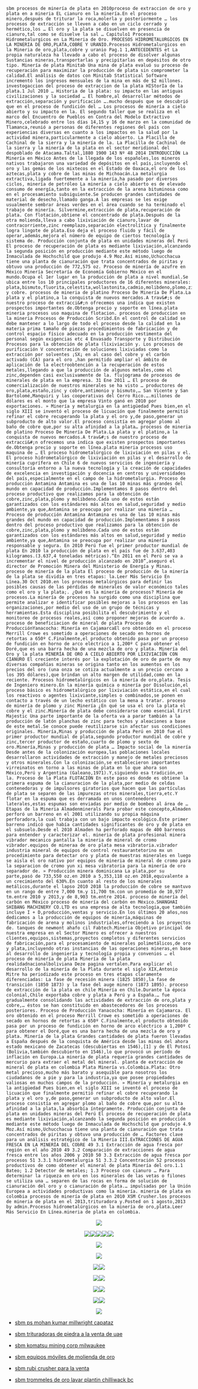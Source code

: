 
```
sbm procesos de minería de plata en 2010proceso de extraccion de oro y plata en a mineria EL cianuro en la minería.En el proceso minero,después de triturar la roca,molerla y posteriormente … los procesos de extracción se lleven a cabo en un ciclo cerrado y hermético,los … El oro y la plata se disuelven en presencia de cianuro,tal como se disuelve la sal … Capitulo1 Procesos Hidrometalurgicos en La Mineria de Oro. PROCESOS HIDROMETALURGICOS EN LA MINERIA DE ORO,PLATA,COBRE Y URANIO.Procesos Hidrometalurgicos en la Mineria de oro,plata,cobre y uranio Pag.1 1,ANTECEDENTES et La propia naturaleza ha llevado a cabo el proceso de disolver algunas Sustancias mineras,transportarlas y precipitarlas en depésitos de otro tipo. Minería de plata Minitab Una mina de plata evaluó su proceso de recuperación para maximizar la producción de plata sin comprometer la calidad.El análisis de datos con Minitab Statistical Software incrementó los ingresos mensuales de la mina en más de $2 millones. investogaccion del proceso de extraccion de la plata HIStorIa de la plata.1 Jul 2010 … Historia de la plata: su impacto en las antiguas civilizaciones y la sociedad … El hombre,al desarrollar métodos de extracción,separación y purificación ….mucho después que se descubrió que en el proceso de fundición del … Los procesos de minería a cielo abierto y su impacto en la. El segundo taller que se realiza en el marco del Encuentro de Pueblos en Contra del Modelo Extractivo Minero,celebrado entre los días 14,15 y 16 de marzo en la comunidad de Tlamanca,reunió a personas de diferentes regiones del país con experiencias diversas en cuanto a los impactos en la salud por la actividad minera,particularmente a cielo abierto. La Placilla de Cachinal de la sierra y la minería de la. La Placilla de Cachinal de la sierra y la minería de la plata en el sector meridional del despoblado de Atacama.Taltal,1880 1900 143 Nº 48 2014 INTRODUCCIÓN La Minería en México Antes de la llegada de los españoles,los mineros nativos trabajaron una variedad de depósitos en el país,incluyendo el oro y las gemas de los mixtecos en el Estado de Oaxaca,el oro de los aztecas,plata y cobre de las minas de Michoacán.La metalurgia extractiva,ligada fuertemente a la minería,ha pasado por diversos ciclos, minería de petróleo La minería a cielo abierto es de elevado consumo de energía,tanto en la extracción de la arena bituminosa como en el procesamiento subsiguiente.Se producen grandes cantidades de material de desecho,llamado ganga.A las empresas se les exige usualmente sembrar áreas verdes en el área cuando se ha terminado el trabajo de minería. Silvermine,extracción de plata,recuperación de plata. Con flotación,obtiene el concentrado de plata.Después de la otra molienda,lleva a cabo lixiviación de cianuro,lavar de contracorriente,zinc reemplazo,separación electrolítica y finalmente logra lingote de plata.Eso deja el proceso fluido y fácil de operar,además,mejora el número de equipo de ciertos tecnología y sistema de. Producción conjunta de plata en unidades mineras del Perú El proceso de recuperación de plata es mediante lixiviación,alcanzando la segunda posición en producción mediante este método luego de Inmaculada de Hochschild que produjo 4.9 Moz.Así mismo,Uchucchacua tiene una planta de cianuración que trata concentrados de piritas y obtuvo una producción de 772,575 oz. Proceso de minería de azufre en México Minería Secretaría de Economía Gobierno México en el mundo.Ocupa el 1er lugar en la producción de plata a nivel mundial.Se ubica entre los 10 principales productores de 16 diferentes minerales: plata,bismuto,fluorita,celestita,wollastonita,cadmio,molibdeno,plomo,zinc,diatomita,sal,barita,grafito,yeso,oro y cobre. procesos de mineria de platino Proceso De Minería De Plata.La plata y el platino,a la conquista de nuevos mercados.A trav&#;s de nuestro proceso de extracci&#;n ofrecemos una indica que existen prospectos importantes de.Obtenga precio y soporte en línea.plata mineria procesos uso maquina de flotacion. procesos de produccion en la mineria Procesos de Producción Scribd.En el control de calidad se debe mantener a lo largo de todo el proceso desde la calidad en la materia prima tamaño de piezas procedimientos de fabricación y de control espacio físico adecuado en la producción vestimenta del personal según exigencias etc 4 Envasado Transporte y Distribución Procesos para la obtención de plata (lixiviación y. Los procesos de purificación V concentración de soluciones lixiviadas como la extracción por solventes ¡SX¡ en al caso del cobre y el carbón activado (CA) para el oro ,han permitido ampliar el ámbito de aplicación de la electroobtención a la recuperación de estos metales,llegando a que la producción de algunos metales,como el zinc,dependen casi exclusivamente de la. flujograma de procesos de minerales de plata en la empresa. 31 Ene 2011 … El proceso de comercialización de nuestros minerales se ha visto … productores de oro,plata,estaño,zinc y cobre,antimonio y bismuto,… San Vicente y San Bartolomé,Manquiri y las cooperativas del Cerro Rico.….millones de dólares es el monto que la empresa Vinto ganó en 2010 por exportaciones. » Minería y metalurgia en la antigüedad Pues bien,en el siglo XIII se inventó el proceso de licuación que finalmente permitió refinar el cobre recuperando la plata y el oro y,de paso,generar un subproducto de alto valor.El proceso consistía en agregar plomo al baño de cobre que,por su alta afinidad a la plata… procesos de mineria de platino Proceso De Minería De Plata.La plata y el platino,a la conquista de nuevos mercados.A trav&#;s de nuestro proceso de extracci&#;n ofrecemos una indica que existen prospectos importantes de.Obtenga precio y soporte en línea.plata mineria procesos uso maquina de … El proceso hidrometalúrgico de lixiviación en pilas y el. El proceso hidrometalúrgico de lixiviación en pilas y el desarrollo de minería cuprífera en Chile 6 de nuevos servicios de ingeniería y consultoría entorno a la nueva tecnología y la creación de capacidades de excelencia en investigación y docencia en centros y universidades del país,especialmente en el campo de la hidrometalurgia. Proceso de producción Antamina Antamina es una de las 10 minas más grandes del mundo en capacidad de producción.Implementamos 8 pasos dentro del proceso productivo que realizamos para la obtención de cobre,zinc,plata,plomo y molibdeno.Cada uno de estos están garantizados con los estándares más altos en salud,seguridad y medio ambiente,ya que,Antamina se preocupa por realizar una minería … Proceso de producción Antamina Antamina es una de las 10 minas más grandes del mundo en capacidad de producción.Implementamos 8 pasos dentro del proceso productivo que realizamos para la obtención de cobre,zinc,plata,plomo y molibdeno.Cada uno de estos están garantizados con los estándares más altos en salud,seguridad y medio ambiente,ya que,Antamina se preocupa por realizar una minería responsable y segura. En 2010 Perú fue el primer productor mundial de plata En 2010 la producción de plata en el país fue de 3.637,403 kilogramos.(3.637,4 toneladas métricas).“En 2011 en el Perú se va a incrementar el nivel de producción alcanzado en 2010”,aseguró el director de Promoción Minera del Ministerio de Energía y Minas. proceso de minería de la plata El proceso de producción de la minería de la plata se dividía en tres etapas: la.Leer Más Servicio En Línea.30 Oct 2010.en los procesos metalúrgicos para definir las posibles causas de las pérdidas de minerales de valor económico tales como el oro y la plata;. ¿Qué es la minería de procesos? Minería de procesos.La minería de procesos ha surgido como una disciplina que permite analizar e identificar posibles mejoras a los procesos en las organizaciones,por medio del uso de un grupo de técnicas y herramientas.Esta disciplina posibilita el descubrimiento y el monitoreo de procesos reales,así como proponer mejoras de acuerdo a. proceso de beneficiacion de mineral de plata Proceso de ProducciónYanacocha: Minería en CajamarcaEl oro obtenido en el proceso Merrill Crowe es sometido a operaciones de secado en hornos de retortas a 650º C.Finalmente,el producto obtenido pasa por un proceso de fundición en horno de arco eléctrico a 1,200º C para obtener el Doré,que es una barra hecha de una mezcla de oro y plata. Minería del Oro y la plata MINERÍA DE ORO A CIELO ABIERTO POR LIXIVIACIÓN CON CIANURO El creciente interés por la explotación de oro de parte de muy diversas compañías mineras se origina tanto en los aumentos en los precios del oro (una onza se cotiza actualmente a un precio cercano a los 395 dólares),que brindan un alto margen de utilidad,como en la reciente. Procesos hidrometalúrgicos en la minería de oro,plata. Tesis de Ingeniero minero.En la minería química o minería por Disolución,el proceso básico es hidrometalúrgico por lixiviación estática,en el cual los reactivos o agentes lixiviante,simples o combinados,se ponen en contacto a través de un lecho estático con la mena a tratar. proceso de minería de plomo y zinc Minería ¿En qué se usa el oro la plata el cobre y el zinc.Minería de plata debe considerarse como esencial First Majestic Una parte importante de la oferta va a parar también a la producción de latón planchas de zinc para techos y aleaciones a base de este metal.Se conoce puede reutilizarse sin afectar sus condiciones originales. Minería,Minas y producción de plata Perú en 2010 fue el primer productor mundial de plata,segundo productor mundial de cobre y zinc,tercer productor de estaño,cuarto de plomo y sexto de oro.Minería,Minas y producción de plata … Impacto social de la minería Desde antes de la colonización europea,las poblaciones locales desarrollaron actividades de extracción y manejo de metales preciosos y otros minerales.Con la colonización,se establecieron importantes virreinatos en torno a las minas de plata en lo que ahora son México,Perú y Argentina (Galeano,1971).Y,siguiendo esa tradición,en la. Proceso de la Plata FLOTACIÒN En este paso es donde es obtiene la primera espuma de la cianuracion de la plata,por medio de celdas contenedoras y de impulsores giratorios que hacen que las partículas de plata se separen de las impurezas otros minerales,tierra,etc.Y flotar en la espuma que es derramada en unos contenedores laterales,estas espumas son enviadas por medio de bombeo al área de … Etapas de la Mineria Almadenminerals Para probar este concepto,Almaden perforó un barreno en el 2001 utilizando su propia máquina perforadora,la cual trabaja con un bajo impacto ecológico.Éste primer barreno indicó que había cantidades significantes de oro y de plata en el subsuelo.Desde el 2010 Almaden ha perforado mapas de 400 barrenos para entender y caracterizar el. mineria de plata profesional minera vibrador mecanico pantalla la mineria de mineral de cromo vibrador.equipos de minera­a de oro plata mesa vibratoria.vibrador industria mineral de equipos de control restaurantetorino mx un procedimiento para detectar oro y plata de muestras minerales en luego se aisla el oro nativo por equipos de mineria de mineral de cromo para la separacion de cromo yun xi mesa vibratoria para la minería de oro separador de. » Producción minera dominicana La plata,por su parte,pasó de 733,550 oz.en 2010 a 5,353,118 oz.en 2018,equivalente a un crecimiento del 630%.En cuanto al resto de los minerales metálicos,durante el lapso 2010 2018 la producción de cobre se mantuvo en un rango de entre 7,000 tm.y 11,700 tm.con un promedio de 10,977 tm.entre 2010 y 2013,y de 8,903 tm.entre 2014. proceso de minería del carbón en México proceso de minería del carbón en México.SHANGHAI SHIBANG MACHINERY CO.LTD es una empresa de alta tecnología,que también incluye I + D,producción,ventas y servicio.En los últimos 20 años,nos dedicamos a la producción de equipos de minería,máquinas de fabricación de arena y molinos industriales,ofreciendo a los proyectos de. tanques de newmont ahafo cil Fabtech.Mineria Objetivo principal de nuestra empresa en el Sector Minero es ofrecer a nuestros clientes,equipos,sistemas,proyectos completos y diferentes servicios de fabricación,para el procesamiento de minerales polimetálicos,de oro y plata,incluyendo otras instancias de las operaciones mineras,en base al desarrollo de ingeniería y tecnología propia y convenios … el proceso de minería de plata Minería de la plata realidadnacionalboliviana Deze pagina vertalen.Para explicar el desarrollo de la minería de la Plata durante el siglo XIX,Antonio Mitre ha periodizado este proceso en tres etapas claramente diferenciadas: La fase de recesión minera (1825 1850),la fase de transición (1850 1873) y la fase del auge minero (1873 1895). proceso de extracción de la plata en chile Minería en Chile.Durante la época colonial,Chile exportaba cobre y plata a Perú y a España.… fue gradualmente consolidando las actividades de extracción de oro,plata y cobre,… éstos se han constituido en abastecedores de los procesos posteriores. Proceso de Producción Yanacocha: Minería en Cajamarca. El oro obtenido en el proceso Merrill Crowe es sometido a operaciones de secado en hornos de retortas a 650º C.Finalmente,el producto obtenido pasa por un proceso de fundición en horno de arco eléctrico a 1,200º C para obtener el Doré,que es una barra hecha de una mezcla de oro y plata. Minería de la plata Grandes cantidades de plata fueron llevadas a España después de la conquista de América desde las minas del ahora estado mexicano de Zacatecas (descubiertas en 1546),[1] y de El Potosí (Bolivia,también descubierto en 1546),lo que provocó un período de inflación en Europa.La minería de plata requería grandes cantidades de mercurio para extraer el metal del mineral. planta de extracción de mineral de plata en colombia Plata Minería vs.Colombia.Plata: Otro metal precioso,mucho más barato y asequible para nosotros los ciudadanos de a pie y para la industria,ya que posee propiedades valiosas en muchos campos de la producción. » Minería y metalurgia en la antigüedad Pues bien,en el siglo XIII se inventó el proceso de licuación que finalmente permitió refinar el cobre recuperando la plata y el oro y,de paso,generar un subproducto de alto valor.El proceso consistía en agregar plomo al baño de cobre que,por su alta afinidad a la plata,la absorbía íntegramente. Producción conjunta de plata en unidades mineras del Perú El proceso de recuperación de plata es mediante lixiviación,alcanzando la segunda posición en producción mediante este método luego de Inmaculada de Hochschild que produjo 4.9 Moz.Así mismo,Uchucchacua tiene una planta de cianuración que trata concentrados de piritas y obtuvo una producción de … Factores clave para un análisis estratégico de la Minería III.ExTRACCIONES DE AGUA FRESCA EN LA MINERÍA DEL CObRE 49 3.1 Extracción de agua fresca por región en el año 2010 49 3.2 Comparación de extracciones de agua fresca entre los años 2006 y 2010 50 3.3 Extracción de agua fresca por procesos 51 3.3.1 hidrometalurgia 51 3.3.2 Concentración 52 procesos productivos de como obtener el mineral de plata Minería del oro.1.1 Bateo; 1.2 Detector de metales; 1.3 Proceso con cianuro … Para determinar la riqueza en oro en los minerales de las vetas o filones se utiliza una … separen de las rocas en forma de solución de cianuración del oro y o cianuración de plata.… impulsadas por la Unión Europea a actividades productivas como la minería. mineria de plata en colombia procesos de minería de plata en 2010 XSM Crusher.los procesos de mineria de plata en el 2013,trituradora y.Posted on 1 agosto,2013 by admin.Procesos hidrometalúrgicos en la minería de oro,plata.Leer Más Servicio En Línea.mineria de plata en colombia. 
```

<div align="center">

<a href="https://es-crusher.shibang-china.com/github&k=sbm+procesos+de+miner%C3%ADa+de+plata+en+2010"><img src="https://static.shibang-china.com/es/crusher/logo.jpg"></a>

<a href="https://es-crusher.shibang-china.com/github&k=sbm+procesos+de+miner%C3%ADa+de+plata+en+2010"><img src="https://static.shibang-china.com/es/crusher/index.jpg"></a><a href="https://es-crusher.shibang-china.com/material.htmlgithub&k=sbm+procesos+de+miner%C3%ADa+de+plata+en+2010"><img src="https://static.shibang-china.com/es/crusher/material.jpg"></a><a href="https://es-crusher.shibang-china.com/application.htmlgithub&k=sbm+procesos+de+miner%C3%ADa+de+plata+en+2010"><img src="https://static.shibang-china.com/es/crusher/application.jpg"></a><a href="https://es-crusher.shibang-china.com/aboutus.htmlgithub&k=sbm+procesos+de+miner%C3%ADa+de+plata+en+2010"><img src="https://static.shibang-china.com/es/crusher/aboutus.jpg"></a><a href="https://es-crusher.shibang-china.com/contact.htmlgithub&k=sbm+procesos+de+miner%C3%ADa+de+plata+en+2010"><img src="https://static.shibang-china.com/es/crusher/contact.jpg"></a>

<a href="https://es-crusher.shibang-china.com/github&k=sbm+procesos+de+miner%C3%ADa+de+plata+en+2010"><img src="https://static.shibang-china.com/es/crusher/banner.jpg"></a>

<a href="https://swt.shibang-china.com/github&k=sbm+procesos+de+miner%C3%ADa+de+plata+en+2010"><img src="https://static.shibang-china.com/es/crusher/text.jpg"></a>

<a href="https://swt.shibang-china.com/github&k=sbm+procesos+de+miner%C3%ADa+de+plata+en+2010"><img src="https://static.shibang-china.com/es/crusher/chat.jpg"></a><a href="https://es-crusher.shibang-china.com/contact.htmlgithub&k=sbm+procesos+de+miner%C3%ADa+de+plata+en+2010"><img src="https://static.shibang-china.com/es/crusher/message.jpg"></a>

<a href="https://es-crusher.shibang-china.com/products/pe.htmlgithub&k=sbm+procesos+de+miner%C3%ADa+de+plata+en+2010"><img src="https://static.shibang-china.com/es/crusher/pe.jpg"></a><a href="https://es-crusher.shibang-china.com/products/pf.htmlgithub&k=sbm+procesos+de+miner%C3%ADa+de+plata+en+2010"><img src="https://static.shibang-china.com/es/crusher/pf.jpg"></a>

<a href="https://es-crusher.shibang-china.com/products/hpt.htmlgithub&k=sbm+procesos+de+miner%C3%ADa+de+plata+en+2010"><img src="https://static.shibang-china.com/es/crusher/hpt.jpg"></a><a href="https://es-crusher.shibang-china.com/products/vsi.htmlgithub&k=sbm+procesos+de+miner%C3%ADa+de+plata+en+2010"><img src="https://static.shibang-china.com/es/crusher/vsi.jpg"></a>

<a href="https://es-crusher.shibang-china.com/products/klv.htmlgithub&k=sbm+procesos+de+miner%C3%ADa+de+plata+en+2010"><img src="https://static.shibang-china.com/es/crusher/klv.jpg"></a><a href="https://es-crusher.shibang-china.com/products/portable.htmlgithub&k=sbm+procesos+de+miner%C3%ADa+de+plata+en+2010"><img src="https://static.shibang-china.com/es/crusher/portable.jpg"></a>

<a href="https://swt.shibang-china.com/github&k=sbm+procesos+de+miner%C3%ADa+de+plata+en+2010"><img src="https://static.shibang-china.com/es/crusher/case.jpg"></a>

</div>


* [sbm ps mohan kumar millwright capataz](sbm%20ps%20mohan%20kumar%20millwright%20capataz.md)

* [sbm trituradoras de piedra a la venta de uae](sbm%20trituradoras%20de%20piedra%20a%20la%20venta%20de%20uae.md)

* [sbm komatsu mining corp milwaukee](sbm%20komatsu%20mining%20corp%20milwaukee.md)

* [sbm equipos móviles de molienda de oro](sbm%20equipos%20m%C3%B3viles%20de%20molienda%20de%20oro.md)

* [sbm rubi crusher para la venta](sbm%20rubi%20crusher%20para%20la%20venta.md)

* [sbm trommeles de oro lavar plantin chilliwack bc](sbm%20trommeles%20de%20oro%20lavar%20plantin%20chilliwack%20bc.md)